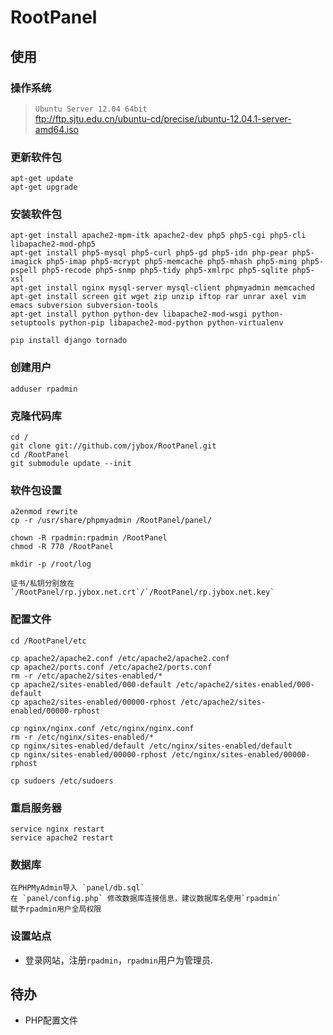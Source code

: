 # RootPanel
## 使用
### 操作系统

>`Ubuntu Server 12.04 64bit`  
>ftp://ftp.sjtu.edu.cn/ubuntu-cd/precise/ubuntu-12.04.1-server-amd64.iso

### 更新软件包

    apt-get update
    apt-get upgrade
    
### 安装软件包

    apt-get install apache2-mpm-itk apache2-dev php5 php5-cgi php5-cli libapache2-mod-php5
    apt-get install php5-mysql php5-curl php5-gd php5-idn php-pear php5-imagick php5-imap php5-mcrypt php5-memcache php5-mhash php5-ming php5-pspell php5-recode php5-snmp php5-tidy php5-xmlrpc php5-sqlite php5-xsl
    apt-get install nginx mysql-server mysql-client phpmyadmin memcached
    apt-get install screen git wget zip unzip iftop rar unrar axel vim emacs subversion subversion-tools
    apt-get install python python-dev libapache2-mod-wsgi python-setuptools python-pip libapache2-mod-python python-virtualenv
    
    pip install django tornado
    
### 创建用户

    adduser rpadmin

### 克隆代码库

    cd /
    git clone git://github.com/jybox/RootPanel.git
    cd /RootPanel
    git submodule update --init
    
### 软件包设置

    a2enmod rewrite
    cp -r /usr/share/phpmyadmin /RootPanel/panel/
    
    chown -R rpadmin:rpadmin /RootPanel
    chmod -R 770 /RootPanel
  
    mkdir -p /root/log
    
    证书/私钥分别放在`/RootPanel/rp.jybox.net.crt`/`/RootPanel/rp.jybox.net.key`
    
### 配置文件

    cd /RootPanel/etc
    
    cp apache2/apache2.conf /etc/apache2/apache2.conf
    cp apache2/ports.conf /etc/apache2/ports.conf
    rm -r /etc/apache2/sites-enabled/*
    cp apache2/sites-enabled/000-default /etc/apache2/sites-enabled/000-default
    cp apache2/sites-enabled/00000-rphost /etc/apache2/sites-enabled/00000-rphost
    
    cp nginx/nginx.conf /etc/nginx/nginx.conf
    rm -r /etc/nginx/sites-enabled/*
    cp nginx/sites-enabled/default /etc/nginx/sites-enabled/default
    cp nginx/sites-enabled/00000-rphost /etc/nginx/sites-enabled/00000-rphost

    cp sudoers /etc/sudoers
    
### 重启服务器

    service nginx restart
    service apache2 restart
    
### 数据库

    在PHPMyAdmin导入 `panel/db.sql`
    在 `panel/config.php` 修改数据库连接信息，建议数据库名使用`rpadmin`
    赋予rpadmin用户全局权限
    
### 设置站点

* 登录网站，注册`rpadmin`，`rpadmin`用户为管理员.

## 待办

* PHP配置文件

    

